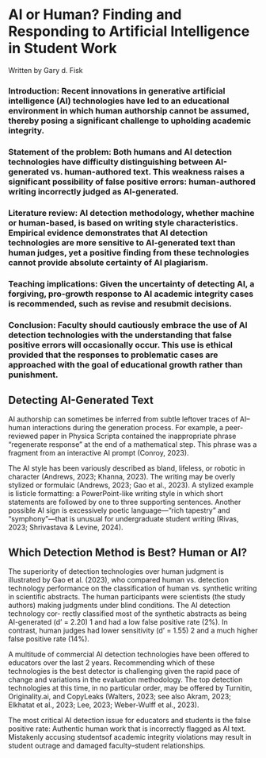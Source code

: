 AI or Human? Finding and Responding to
Artificial Intelligence in Student Work
========================
Written by Gary d. Fisk

### Introduction: Recent innovations in generative artificial intelligence (AI) technologies have led to an educational environment in which human authorship cannot be assumed, thereby posing a significant challenge to upholding academic integrity.
### Statement of the problem: Both humans and AI detection technologies have difficulty distinguishing between AI-generated vs. human-authored text. This weakness raises a significant possibility of false positive errors: human-authored writing incorrectly judged as AI-generated.
### Literature review: AI detection methodology, whether machine or human-based, is based on writing style characteristics. Empirical evidence demonstrates that AI detection technologies are more sensitive to AI-generated text than human judges, yet a positive finding from these technologies cannot provide absolute certainty of AI plagiarism.
### Teaching implications: Given the uncertainty of detecting AI, a forgiving, pro-growth response to AI academic integrity cases is recommended, such as revise and resubmit decisions.
### Conclusion: Faculty should cautiously embrace the use of AI detection technologies with the understanding that false positive errors will occasionally occur. This use is ethical provided that the responses to problematic cases are approached with the goal of educational growth rather than punishment.

## Detecting AI-Generated Text
AI authorship can sometimes be inferred from subtle leftover traces of AI–human interactions during the generation process. For example, a peer-reviewed paper in Physica Scripta contained the inappropriate phrase “regenerate response” at the end of a mathematical step. This phrase was a fragment from an interactive AI prompt (Conroy, 2023).

The AI style has been variously described as bland, lifeless, or robotic in character (Andrews, 2023; Khanna, 2023). The writing may be overly stylized or formulaic (Andrews, 2023; Gao et al., 2023). A stylized example is listicle formatting: a PowerPoint-like writing style in which short statements are followed by one to three supporting sentences. Another possible AI sign is excessively poetic language—“rich tapestry” and “symphony”—that is unusual for undergraduate student writing (Rivas, 2023; Shrivastava & Levine, 2024).

## Which Detection Method is Best? Human or AI?
The superiority of detection technologies over human judgment is illustrated by Gao et al. (2023), who compared human vs. detection technology performance on the classification of human vs. synthetic writing in scientific abstracts. The human participants were scientists (the study authors) making judgments under blind conditions. The AI detection technology cor- rectly classified most of the synthetic abstracts as being AI-generated (d’ = 2.20) 1 and had a low false positive rate (2%). In contrast, human judges had lower sensitivity (d’ = 1.55) 2 and a much higher false positive rate (14%).

A multitude of commercial AI detection technologies have been offered to educators over the last 2 years. Recommending which of these technologies is the best detector is challenging given the rapid pace of change and variations in the evaluation methodology. The top detection technologies at this time, in no particular order, may be offered by Turnitin, Originality.ai, and CopyLeaks (Walters, 2023; see also Akram, 2023; Elkhatat et al., 2023; Lee, 2023; Weber-Wulff et al., 2023). 

The most critical AI detection issue for educators and students is the false positive rate: Authentic human work that is incorrectly flagged as AI text.  Mistakenly accusing studentsof academic integrity violations may result in student outrage and damaged faculty–student relationships.